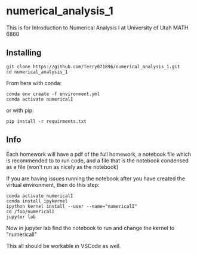 # numerical_analysis_1
This is for Introduction to Numerical Analysis I at University of Utah MATH 6860


## Installing

```{bash}
git clone https://github.com/Terry071896/numerical_analysis_1.git
cd numerical_analysis_1
```

From here with conda:

```{bash}
conda env create -f environment.yml
conda activate numericalI
```

or with pip:

```{bash}
pip install -r requirments.txt
```

## Info

Each homework will have a pdf of the full homework, a notebook file which is recommended to to run code, and a file that is the notebook condensed as a file (won't run as nicely as the notebook)

If you are having issues running the notebook after you have created the virtual environment, then do this step:
```{bash}
conda activate numericalI
conda install ipykernel
ipython kernel install --user --name="numericalI"
cd /foo/numericalI
jupyter lab
```
Now in jupyter lab find the notebook to run and change the kernel to "numericalI"

This all should be workable in VSCode as well.
